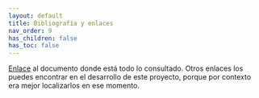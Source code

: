 ```yaml
---
layout: default
title: Bibliografía y enlaces
nav_order: 9
has_children: false
has_toc: false
---
```


[Enlace](https://raw.githubusercontent.com/crivmar/crivmar-lynis.github.io/main/docs/Bibliograf%C3%ADa/Bibliograf%C3%ADa.md) al documento donde está todo lo consultado. Otros enlaces los puedes encontrar en el desarrollo de este proyecto, porque por contexto era mejor localizarlos en ese momento.